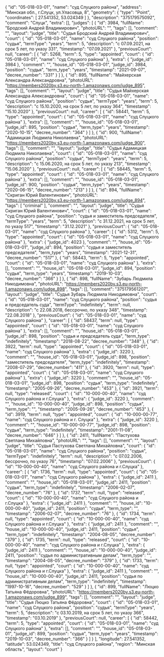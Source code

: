 {
    "id": "05-018-03-01",
    "name": "суд Слуцкого района",
    "address": "Минская обл., г.Слуцк, ул.Уласовца, 8",
    "geometry": {
        "type": "Point",
        "coordinates": [
            27.541352,
            53.024349
        ]
    },
    "description": "375179575092",
    "comment": "Слуцк",
    "extra": [],
    "judges": [
        {
            "id": 3984,
            "fullName": "Бродский Андрей Владимирович",
            "photoURL": "",
            "tags": [],
            "comment": "",
            "layout": "judge",
            "title": "Судья Бродский Андрей Владимирович",
            "court": {
                "id": "05-018-03-01",
                "name": "суд Слуцкого района",
                "position": "судья",
                "termType": "years",
                "term": 5,
                "description": "c 07.09.2021, на срок 5 лет, по указу 331",
                "timestamp": "07.09.2021"
            },
            "previousCourt": null,
            "career": [
                {
                    "id": 5268,
                    "term": 5,
                    "type": "appointed",
                    "court": {
                        "id": "05-018-03-01",
                        "name": "суд Слуцкого района"
                    },
                    "extra": {
                        "judge_id": 3984
                    },
                    "comment": "",
                    "house_id": "05-018-03-01",
                    "judge_id": 3984,
                    "position": "судья",
                    "term_type": "years",
                    "timestamp": "2021-09-07",
                    "decree_number": "331"
                }
            ]
        },
        {
            "id": 895,
            "fullName": "Майхерская Александра Александровна",
            "photoURL": "https://members2020by.s3.eu-north-1.amazonaws.com/judge_895",
            "tags": [],
            "comment": "",
            "layout": "judge",
            "title": "Судья Майхерская Александра Александровна",
            "court": {
                "id": "05-018-03-01",
                "name": "суд Слуцкого района",
                "position": "судья",
                "termType": "years",
                "term": 5,
                "description": "c 15.10.2020, на срок 5 лет, по указу 364",
                "timestamp": "15.10.2020"
            },
            "previousCourt": null,
            "career": [
                {
                    "id": 58441,
                    "term": 5,
                    "type": "appointed",
                    "court": {
                        "id": "05-018-03-01",
                        "name": "суд Слуцкого района"
                    },
                    "extra": [],
                    "comment": "",
                    "house_id": "05-018-03-01",
                    "judge_id": 895,
                    "position": "судья",
                    "term_type": "years",
                    "timestamp": "2020-10-15",
                    "decree_number": "364"
                }
            ]
        },
        {
            "id": 900,
            "fullName": "Адамицкая Людмила Николаевна",
            "photoURL": "https://members2020by.s3.eu-north-1.amazonaws.com/judge_900",
            "tags": [],
            "comment": "",
            "layout": "judge",
            "title": "Судья Адамицкая Людмила Николаевна",
            "court": {
                "id": "05-018-03-01",
                "name": "суд Слуцкого района",
                "position": "судья",
                "termType": "years",
                "term": 5,
                "description": "c 15.06.2020, на срок 5 лет, по указу 213",
                "timestamp": "15.06.2020"
            },
            "previousCourt": null,
            "career": [
                {
                    "id": 58445,
                    "term": 5,
                    "type": "appointed",
                    "court": {
                        "id": "05-018-03-01",
                        "name": "суд Слуцкого района"
                    },
                    "extra": [],
                    "comment": "",
                    "house_id": "05-018-03-01",
                    "judge_id": 900,
                    "position": "судья",
                    "term_type": "years",
                    "timestamp": "2020-06-15",
                    "decree_number": "213"
                }
            ]
        },
        {
            "id": 894,
            "fullName": "Скриган Юрий Валентинович",
            "photoURL": "https://members2020by.s3.eu-north-1.amazonaws.com/judge_894",
            "tags": [
                "criminal"
            ],
            "comment": "",
            "layout": "judge",
            "title": "Судья Скриган Юрий Валентинович",
            "court": {
                "id": "05-018-03-01",
                "name": "суд Слуцкого района",
                "position": "судья и заместитель председателя",
                "termType": "years",
                "term": 5,
                "description": "c 31.12.2021, на срок 5 лет, по указу 517",
                "timestamp": "31.12.2021"
            },
            "previousCourt": {
                "id": "05-018-03-01",
                "name": "суд Слуцкого района"
            },
            "career": [
                {
                    "id": 5312,
                    "term": 5,
                    "type": "appointed",
                    "court": {
                        "id": "05-018-03-01",
                        "name": "суд Слуцкого района"
                    },
                    "extra": {
                        "judge_id": 4023
                    },
                    "comment": "",
                    "house_id": "05-018-03-01",
                    "judge_id": 894,
                    "position": "судья и заместитель председателя",
                    "term_type": "years",
                    "timestamp": "2021-12-31",
                    "decree_number": "517"
                },
                {
                    "id": 58443,
                    "term": 5,
                    "type": "appointed",
                    "court": {
                        "id": "05-018-03-01",
                        "name": "суд Слуцкого района"
                    },
                    "extra": [],
                    "comment": "",
                    "house_id": "05-018-03-01",
                    "judge_id": 894,
                    "position": "судья",
                    "term_type": "years",
                    "timestamp": "2019-10-03",
                    "decree_number": "366"
                }
            ]
        },
        {
            "id": 898,
            "fullName": "Зубарь Людмила Никодимовна",
            "photoURL": "https://members2020by.s3.eu-north-1.amazonaws.com/judge_898",
            "tags": [],
            "comment": "375179561207",
            "layout": "judge",
            "title": "Судья Зубарь Людмила Никодимовна",
            "court": {
                "id": "05-018-03-01",
                "name": "суд Слуцкого района",
                "position": "судья и председатель суда",
                "termType": "indefinitely",
                "term": null,
                "description": "c 22.08.2018, бессрочно, по указу 348",
                "timestamp": "22.08.2018"
            },
            "previousCourt": {
                "id": "05-018-03-01",
                "name": "суд Слуцкого района"
            },
            "career": [
                {
                    "id": 58437,
                    "term": null,
                    "type": "appointed",
                    "court": {
                        "id": "05-018-03-01",
                        "name": "суд Слуцкого района"
                    },
                    "extra": [],
                    "comment": "",
                    "house_id": "05-018-03-01",
                    "judge_id": 898,
                    "position": "судья и председатель суда",
                    "term_type": "indefinitely",
                    "timestamp": "2018-08-22",
                    "decree_number": "348"
                },
                {
                    "id": 3922,
                    "term": null,
                    "type": "appointed",
                    "court": {
                        "id": "05-018-03-01",
                        "name": "суд Слуцкого района"
                    },
                    "extra": {
                        "judge_id": 3220
                    },
                    "comment": "",
                    "house_id": "05-018-03-01",
                    "judge_id": 898,
                    "position": "заместитель председателя",
                    "term_type": "indefinitely",
                    "timestamp": "2008-07-29",
                    "decree_number": "411"
                },
                {
                    "id": 3920,
                    "term": null,
                    "type": "appointed",
                    "court": {
                        "id": "05-018-03-01",
                        "name": "суд Слуцкого района"
                    },
                    "extra": {
                        "judge_id": 3220
                    },
                    "comment": "",
                    "house_id": "05-018-03-01",
                    "judge_id": 898,
                    "position": "судья",
                    "term_type": "indefinitely",
                    "timestamp": "2005-09-26",
                    "decree_number": "453"
                },
                {
                    "id": 3921,
                    "term": null,
                    "type": "released",
                    "court": {
                        "id": "10-000-00-40",
                        "name": "суд Слуцкого района и г.Слуцка"
                    },
                    "extra": {
                        "judge_id": 3220
                    },
                    "comment": "",
                    "house_id": "10-000-00-40",
                    "judge_id": 898,
                    "position": "судья",
                    "term_type": "",
                    "timestamp": "2005-09-26",
                    "decree_number": "453"
                },
                {
                    "id": 3919,
                    "term": null,
                    "type": "appointed",
                    "court": {
                        "id": "10-000-00-77",
                        "name": "суд Слуцкого района и г. Слуцка"
                    },
                    "extra": {
                        "judge_id": 3220
                    },
                    "comment": "",
                    "house_id": "10-000-00-77",
                    "judge_id": 898,
                    "position": "судья",
                    "term_type": "indefinitely",
                    "timestamp": "2001-11-08",
                    "decree_number": "646"
                }
            ]
        },
        {
            "id": 2411,
            "fullName": "Пастухова Светлана Михайловна",
            "photoURL": "",
            "tags": [],
            "comment": "",
            "layout": "judge",
            "title": "Судья Пастухова Светлана Михайловна",
            "court": {
                "id": "05-018-03-01",
                "name": "суд Слуцкого района",
                "position": "судья",
                "termType": "indefinitely",
                "term": null,
                "description": "c 07.02.2006, бессрочно, по указу 76",
                "timestamp": "07.02.2006"
            },
            "previousCourt": {
                "id": "10-000-00-40",
                "name": "суд Слуцкого района и г.Слуцка"
            },
            "career": [
                {
                    "id": 1736,
                    "term": null,
                    "type": "appointed",
                    "court": {
                        "id": "05-018-03-01",
                        "name": "суд Слуцкого района"
                    },
                    "extra": {
                        "judge_id": 2411
                    },
                    "comment": "",
                    "house_id": "05-018-03-01",
                    "judge_id": 2411,
                    "position": "судья",
                    "term_type": "indefinitely",
                    "timestamp": "2006-02-07",
                    "decree_number": "76"
                },
                {
                    "id": 1737,
                    "term": null,
                    "type": "released",
                    "court": {
                        "id": "10-000-00-40",
                        "name": "суд Слуцкого района и г.Слуцка"
                    },
                    "extra": {
                        "judge_id": 2411
                    },
                    "comment": "",
                    "house_id": "10-000-00-40",
                    "judge_id": 2411,
                    "position": "судья",
                    "term_type": "",
                    "timestamp": "2006-02-07",
                    "decree_number": "76"
                },
                {
                    "id": 1734,
                    "term": null,
                    "type": "appointed",
                    "court": {
                        "id": "10-000-00-40",
                        "name": "суд Слуцкого района и г.Слуцка"
                    },
                    "extra": {
                        "judge_id": 2411
                    },
                    "comment": "",
                    "house_id": "10-000-00-40",
                    "judge_id": 2411,
                    "position": "судья",
                    "term_type": "indefinitely",
                    "timestamp": "2004-08-05",
                    "decree_number": "379"
                },
                {
                    "id": 1735,
                    "term": null,
                    "type": "released",
                    "court": {
                        "id": "10-000-00-40",
                        "name": "суд Слуцкого района и г.Слуцка"
                    },
                    "extra": {
                        "judge_id": 2411
                    },
                    "comment": "",
                    "house_id": "10-000-00-40",
                    "judge_id": 2411,
                    "position": "судья по административным делам",
                    "term_type": "",
                    "timestamp": "2004-08-05",
                    "decree_number": "379"
                },
                {
                    "id": 1733,
                    "term": null,
                    "type": "appointed",
                    "court": {
                        "id": "10-000-00-40",
                        "name": "суд Слуцкого района и г.Слуцка"
                    },
                    "extra": {
                        "judge_id": 2411
                    },
                    "comment": "",
                    "house_id": "10-000-00-40",
                    "judge_id": 2411,
                    "position": "судья по административным делам",
                    "term_type": "indefinitely",
                    "timestamp": "1997-10-16",
                    "decree_number": "529"
                }
            ]
        },
        {
            "id": 899,
            "fullName": "Люцко Татьяна Фёдоровна",
            "photoURL": "https://members2020by.s3.eu-north-1.amazonaws.com/judge_899",
            "tags": [],
            "comment": "",
            "layout": "judge",
            "title": "Судья Люцко Татьяна Фёдоровна",
            "court": {
                "id": "05-018-03-01",
                "name": "суд Слуцкого района",
                "position": "судья",
                "termType": "years",
                "term": 5,
                "description": "c 03.10.2019, на срок 5 лет, по указу 366",
                "timestamp": "03.10.2019"
            },
            "previousCourt": null,
            "career": [
                {
                    "id": 58442,
                    "term": 5,
                    "type": "appointed",
                    "court": {
                        "id": "05-018-03-01",
                        "name": "суд Слуцкого района"
                    },
                    "extra": [],
                    "comment": "",
                    "house_id": "05-018-03-01",
                    "judge_id": 899,
                    "position": "судья",
                    "term_type": "years",
                    "timestamp": "2019-10-03",
                    "decree_number": "366"
                }
            ]
        }
    ],
    "longitude": 27.541352,
    "latitude": 53.024349,
    "title": "суд Слуцкого района",
    "region": "Минская область",
    "layout": "court"
}